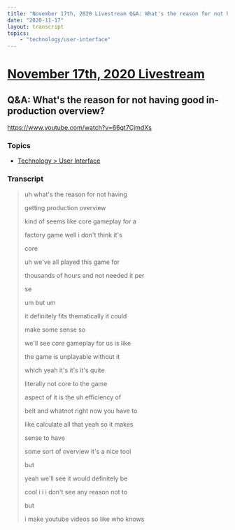 ```yaml
---
title: "November 17th, 2020 Livestream Q&A: What's the reason for not having good in-production overview?"
date: "2020-11-17"
layout: transcript
topics:
    - "technology/user-interface"
---
```

# [November 17th, 2020 Livestream](../2020-11-17.md)
## Q&A: What's the reason for not having good in-production overview?
https://www.youtube.com/watch?v=66gt7CjmdXs

### Topics
* [Technology > User Interface](../topics/technology/user-interface.md)

### Transcript

> uh what's the reason for not having
>
> getting production overview
>
> kind of seems like core gameplay for a
>
> factory game well i don't think it's
>
> core
>
> uh we've all played this game for
>
> thousands of hours and not needed it per
>
> se
>
> um but um
>
> it definitely fits thematically it could
>
> make some sense so
>
> we'll see core gameplay for us is like
>
> the game is unplayable without it
>
> which yeah it's it's it's quite
>
> literally not core to the game
>
> aspect of it is the uh efficiency of
>
> belt and whatnot right now you have to
>
> like calculate all that yeah so it makes
>
> sense to have
>
> some sort of overview it's a nice tool
>
> but
>
> yeah we'll see it would definitely be
>
> cool i i i don't see any reason not to
>
> but
>
> i make youtube videos so like who knows
